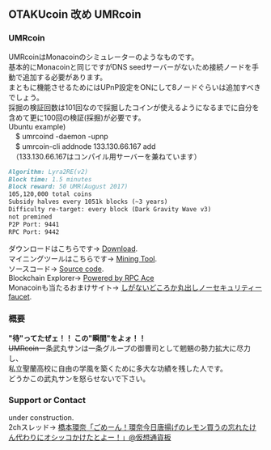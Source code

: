 ## OTAKUcoin 改め UMRcoin

### UMRcoin

UMRcoinはMonacoinのシミュレーターのようなものです。<br>
基本的にMonacoinと同じですがDNS seedサーバーがないため接続ノードを手動で追加する必要があります。<br>
まともに機能させるためにはUPnP設定をONにして8ノードぐらいは追加すべきでしょう。<br>
採掘の検証回数は101回なので採掘したコインが使えるようになるまでに自分を含めて更に100回の検証(採掘)が必要です。<br>
Ubuntu example)<br>
　$ umrcoind -daemon -upnp<br>
　$ umrcoin-cli addnode 133.130.66.167 add<br>
　（133.130.66.167はコンパイル用サーバーを兼ねています）
```markdown
Algorithm: Lyra2RE(v2)
Block time: 1.5 minutes
Block reward: 50 UMR(August 2017)
105,120,000 total coins
Subsidy halves every 1051k blocks (~3 years)
Difficulty re-target: every block (Dark Gravity Wave v3)
not premined
P2P Port: 9441
RPC Port: 9442
```

ダウンロードはこちらです→ [Download](https://github.com/umarucoin/umrcoin/releases).<br>
マイニングツールはこちらです→ [Mining Tool](https://www.umaru-coin.com/).<br>
ソースコード→ [Source code](https://github.com/umarucoin/umrcoin).<br>
Blockchain Explorer→ [Powered by RPC Ace](http://v133-130-66-167.myvps.jp:25252/blockexplorer.php)<br>
Monacoinも当たるおまけサイト→ [しがないどころか丸出しノーセキュリティーfaucet](http://v133-130-66-167.myvps.jp:25252/node.php).<br>

### 概要

<b>"待"ってたぜェ！！ この"瞬間"をよォ！！</b><br>
<s>UMRcoin</s>一条武丸サンは一条グループの御曹司として魍魎の勢力拡大に尽力し、<br>
私立聖蘭高校に自由の学風を築くために多大な功績を残した人です。<br>
どうかこの武丸サンを怒らせないで下さい。

### Support or Contact

under construction.<br>
2chスレッド→ [橋本環奈「ごめーん！環奈今日唐揚げのレモン買うの忘れたけん代わりにオシッコかけたとよー！」@仮想通貨板](https://fate.2ch.net/test/read.cgi/cryptocoin/1499216178/l50)
